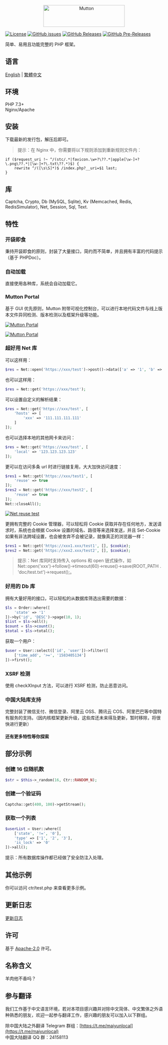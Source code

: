 <p align="center"><img src="logo.png" width="260" height="70" alt="Mutton"></p>

[![License](https://img.shields.io/github/license/MaiyunNET/Mutton.svg)](https://github.com/MaiyunNET/Mutton/blob/master/LICENSE)
[![GitHub issues](https://img.shields.io/github/issues/MaiyunNET/Mutton.svg)](https://github.com/MaiyunNET/Mutton/issues)
[![GitHub Releases](https://img.shields.io/github/release/MaiyunNET/Mutton.svg)](https://github.com/MaiyunNET/Mutton/releases "Stable Release")
[![GitHub Pre-Releases](https://img.shields.io/github/release/MaiyunNET/Mutton/all.svg)](https://github.com/MaiyunNET/Mutton/releases "Pre-Release")

简单、易用且功能完整的 PHP 框架。

## 语言

[English](../README.md) | [繁體中文](README.zh-TW.md)

## 环境

PHP 7.3+  
Nginx/Apache

## 安装

下载最新的发行包，解压后即可。

> 提示：在 Nginx 中，你需要将以下规则添加到重新规则文件内：

```
if ($request_uri !~ ^/(stc/.*|favicon.\w+?\??.*|apple[\w-]+?\.png\??.*|[\w-]+?\.txt\??.*)$) {
    rewrite ^/([\s\S]*)$ /index.php?__uri=$1 last;
}
```

## 库

Captcha, Crypto, Db (MySQL, Sqlite), Kv (Memcached, Redis, RedisSimulator), Net, Session, Sql, Text.

## 特性

### 开袋即食

秉持开袋即食的原则，封装了大量接口，简约而不简单，并且拥有丰富的代码提示（基于 PHPDoc）。

### 自动加载

直接使用各种库，系统会自动加载它。

### Mutton Portal

基于 GUI 优先原则，Mutton 附带可视化控制台，可以进行本地代码文件与线上版本文件异同检测、版本检测以及框架升级等功能。

[![Mutton Portal](portal-check-zh-CN.png)](portal-check-zh-CN.png)

[![Mutton Portal](portal-system-zh-CN.png)](portal-system-zh-CN.png)

### 超好用 Net 库

可以这样用：

```php
$res = Net::open('https://xxx/test')->post()->data(['a' => '1', 'b' => '2'])->request();
```

也可以这样用：

```php
$res = Net::get('https://xxx/test');
```

可以设置自定义的解析结果：

```php
$res = Net::get('https://xxx/test', [
    'hosts' => [
        'xxx' => '111.111.111.111'
    ]
]);
```

也可以选择本地的其他网卡来访问：

```php
$res = Net::get('https://xxx/test', [
    'local' => '123.123.123.123'
]);
```

更可以在访问多条 url 时进行链接复用，大大加快访问速度：

```php
$res1 = Net::get('https://xxx/test1', [
    'reuse' => true
]);
$res2 = Net::get('https://xxx/test2', [
    'reuse' => true
]);
Net::closeAll();
```

[![Net reuse test](test-net-reuse.png)](test-net-reuse.png)

更拥有完整的 Cookie 管理器，可以轻松将 Cookie 获取并存在任何地方，发送请求时，系统也会根据 Cookie 设置的域名、路径等来选择发送，并且 Set-Cookie 如果有非法跨域设置，也会被舍弃不会被记录，就像真正的浏览器一样：

```php
$res1 = Net::get('https://xxx1.xxx/test1', [], $cookie);
$res2 = Net::get('https://xxx2.xxx/test2', [], $cookie);
```

> 提示：Net 库同时支持传入 options 和 open 链式操作，如 Net::open('xxx')->follow()->timeout(60)->reuse()->save(ROOT_PATH . 'doc/test.txt')->request();。

### 好用的 Db 库

拥有大量好用的接口，可以轻松的从数据库筛选出需要的数据：

```php
$ls = Order::where([
    'state' => '1'
])->by('id', 'DESC')->page(10, 1);
$list = $ls->all();
$count = $ls->count();
$total = $ls->total();
```

获取一个用户：

```php
$user = User::select(['id', 'user'])->filter([
    ['time_add', '>=', '1583405134']
])->first();
```

### XSRF 检测

使用 checkXInput 方法，可以进行 XSRF 检测，防止恶意访问。

### 中国大陆库支持

完整封装了微信支付、微信登录、阿里云 OSS、腾讯云 COS、阿里巴巴等中国特有服务的支持。（因内核框架更新升级，这些库还未来得及更新，暂时移除，将很快进行更新）

#### 还有更多特性等你探索

## 部分示例

### 创建 16 位随机数

```php
$str = $this->_random(16, Ctr::RANDOM_N);
```

### 创建一个验证码

```php
Captcha::get(400, 100)->getStream();
```

### 获取一个列表

```php
$userList = User::where([
    ['state', '!=', '0'],
    'type' => ['1', '2', '3'],
    'is_lock' => '0'
])->all();
```

提示：所有数据库操作都已经做了安全防注入处理。

## 其他示例

你可以访问 ctr/test.php 来查看更多示例。

## 更新日志

[更新日志](CHANGELOG.zh-CN.md)

## 许可

基于 [Apache-2.0](../LICENSE) 许可。

## 名称含义

羊肉他不香吗？

## 参与翻译

我们工作基于中文语言环境，若对本项目感兴趣并对除中文简体、中文繁体之外语种熟悉的朋友，欢迎一起参与翻译工作，感兴趣的朋友可以加入以下群组。

除中国大陆之外翻译 Telegram 群组：[https://t.me/maiyunlocal](https://t.me/maiyunlocal)  
中国大陆翻译 QQ 群：24158113